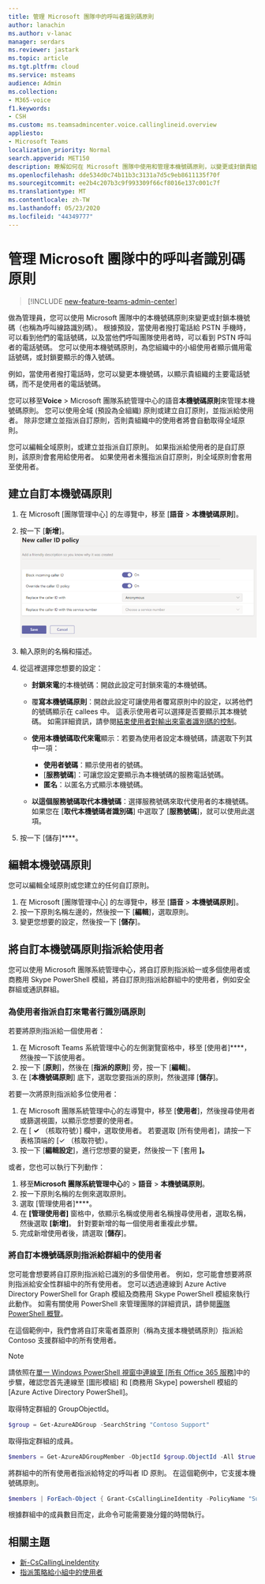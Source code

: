 ```yaml
---
title: 管理 Microsoft 團隊中的呼叫者識別碼原則
author: lanachin
ms.author: v-lanac
manager: serdars
ms.reviewer: jastark
ms.topic: article
ms.tgt.pltfrm: cloud
ms.service: msteams
audience: Admin
ms.collection:
- M365-voice
f1.keywords:
- CSH
ms.custom: ms.teamsadmincenter.voice.callinglineid.overview
appliesto:
- Microsoft Teams
localization_priority: Normal
search.appverid: MET150
description: 瞭解如何在 Microsoft 團隊中使用和管理本機號碼原則，以變更或封鎖貴組織中的小組使用者本機號碼。
ms.openlocfilehash: dde534d0c74b11b3c3131a7d5c9eb8611135f70f
ms.sourcegitcommit: ee2b4c207b3c9f993309f66cf8016e137c001c7f
ms.translationtype: MT
ms.contentlocale: zh-TW
ms.lasthandoff: 05/23/2020
ms.locfileid: "44349777"
---
```

# <a name="manage-caller-id-policies-in-microsoft-teams"></a>管理 Microsoft 團隊中的呼叫者識別碼原則

>[!INCLUDE [new-feature-teams-admin-center](includes/new-feature-teams-admin-center.md)]

做為管理員，您可以使用 Microsoft 團隊中的本機號碼原則來變更或封鎖本機號碼（也稱為呼叫線路識別碼）。 根據預設，當使用者撥打電話給 PSTN 手機時，可以看到他們的電話號碼，以及當他們呼叫團隊使用者時，可以看到 PSTN 呼叫者的電話號碼。 您可以使用本機號碼原則，為您組織中的小組使用者顯示備用電話號碼，或封鎖要顯示的傳入號碼。

例如，當使用者撥打電話時，您可以變更本機號碼，以顯示貴組織的主要電話號碼，而不是使用者的電話號碼。

您可以移至**Voice**  >  Microsoft 團隊系統管理中心的語音**本機號碼原則**來管理本機號碼原則。 您可以使用全域 (預設為全組織) 原則或建立自訂原則，並指派給使用者。 除非您建立並指派自訂原則，否則貴組織中的使用者將會自動取得全域原則。

您可以編輯全域原則，或建立並指派自訂原則。 如果指派給使用者的是自訂原則，該原則會套用給使用者。 如果使用者未獲指派自訂原則，則全域原則會套用至使用者。

## <a name="create-a-custom-caller-id-policy"></a>建立自訂本機號碼原則

1. 在 Microsoft [團隊管理中心] 的左導覽中，移至 [**語音**  >  **本機號碼原則**]。
2. 按一下 [**新增**]。 <br>
![系統管理中心 [新增本機號碼原則] 頁面的螢幕擷取畫面](media/caller-id-policies-add-policy.png)
3. 輸入原則的名稱和描述。
4. 從這裡選擇您想要的設定：

    - **封鎖來電**的本機號碼：開啟此設定可封鎖來電的本機號碼。
    - 覆**寫本機號碼原則**：開啟此設定可讓使用者覆寫原則中的設定，以將他們的號碼顯示在 callees 中。 這表示使用者可以選擇是否要顯示其本機號碼。 如需詳細資訊，請參閱[結束使用者對輸出來電者識別碼的控制](https://docs.microsoft.com/microsoftteams/how-can-caller-id-be-used-in-your-organization#end-user-control-of-outbound-caller-id)。
    - **使用本機號碼取代來電**顯示：若要為使用者設定本機號碼，請選取下列其中一項：

        - **使用者號碼**：顯示使用者的號碼。 
        - [**服務號碼**]：可讓您設定要顯示為本機號碼的服務電話號碼。
        - **匿名**：以匿名方式顯示本機號碼。

    - **以這個服務號碼取代本機號碼**：選擇服務號碼來取代使用者的本機號碼。 如果您在 [**取代本機號碼者識別碼**] 中選取了 [**服務號碼**]，就可以使用此選項。

5. 按一下 [儲存]****。

## <a name="edit-a-caller-id-policy"></a>編輯本機號碼原則

您可以編輯全域原則或您建立的任何自訂原則。 

1. 在 Microsoft [團隊管理中心] 的左導覽中，移至 [**語音**  >  **本機號碼原則**]。
2. 按一下原則名稱左邊的，然後按一下 [**編輯**]，選取原則。
3. 變更您想要的設定，然後按一下 [**儲存**]。

## <a name="assign-a-custom-caller-id-policy-to-users"></a>將自訂本機號碼原則指派給使用者

您可以使用 Microsoft 團隊系統管理中心，將自訂原則指派給一或多個使用者或商務用 Skype PowerShell 模組，將自訂原則指派給群組中的使用者，例如安全群組或通訊群組。

### <a name="assign-a-custom-caller-line-id-policy-to-users"></a>為使用者指派自訂來電者行識別碼原則

若要將原則指派給一個使用者：

1. 在 Microsoft Teams 系統管理中心的左側瀏覽窗格中，移至 [使用者]****，然後按一下該使用者。
2. 按一下 [**原則**]，然後在 [**指派的原則**] 旁，按一下 [**編輯**]。
3. 在 [**本機號碼原則**] 底下，選取您要指派的原則，然後選擇 [**儲存**]。

若要一次將原則指派給多位使用者：

1. 在 Microsoft 團隊系統管理中心的左導覽中，移至 [**使用者**]，然後搜尋使用者或篩選視圖，以顯示您想要的使用者。
2. 在 [ **&#x2713;** （核取符號）] 欄中，選取使用者。 若要選取 [所有使用者]，請按一下表格頂端的 [&#x2713; （核取符號）。
3. 按一下 [**編輯設定**]，進行您想要的變更，然後按一下 [套用 **]。**  

或者，您也可以執行下列動作：

1. 移至**Microsoft 團隊系統管理中心**的  >  **語音**  >  **本機號碼原則**。
2. 按一下原則名稱的左側來選取原則。
3. 選取 [管理使用者]****。
4. 在 **[管理使用者]** 窗格中，依顯示名稱或使用者名稱搜尋使用者，選取名稱，然後選取 **[新增]**。 針對要新增的每一個使用者重複此步驟。
5. 完成新增使用者後，請選取 [**儲存**]。

### <a name="assign-a-custom-caller-id-policy-to-users-in-a-group"></a>將自訂本機號碼原則指派給群組中的使用者

您可能會想要將自訂原則指派給已識別的多個使用者。 例如，您可能會想要將原則指派給安全性群組中的所有使用者。 您可以透過連線到 Azure Active Directory PowerShell for Graph 模組及商務用 Skype PowerShell 模組來執行此動作。 如需有關使用 PowerShell 來管理團隊的詳細資訊，請參閱[團隊 PowerShell 概覽](teams-powershell-overview.md)。

在這個範例中，我們會將自訂來電者蓋原則（稱為支援本機號碼原則）指派給 Contoso 支援群組中的所有使用者。  

> [!NOTE]
> 請依照在[單一 Windows PowerShell 視窗中連線至 [所有 Office 365 服務]](https://docs.microsoft.com/office365/enterprise/powershell/connect-to-all-office-365-services-in-a-single-windows-powershell-window)中的步驟，確認您首先連線至 [圖形模組] 和 [商務用 Skype] powershell 模組的 [Azure Active Directory PowerShell]。

取得特定群組的 GroupObjectId。
```PowerShell
$group = Get-AzureADGroup -SearchString "Contoso Support"
```
取得指定群組的成員。
```PowerShell
$members = Get-AzureADGroupMember -ObjectId $group.ObjectId -All $true | Where-Object {$_.ObjectType -eq "User"}
```
將群組中的所有使用者指派給特定的呼叫者 ID 原則。 在這個範例中，它支援本機號碼原則。
```PowerShell
$members | ForEach-Object { Grant-CsCallingLineIdentity -PolicyName "Support Caller ID Policy" -Identity $_.UserPrincipalName}
``` 
根據群組中的成員數目而定，此命令可能需要幾分鐘的時間執行。

 ## <a name="related-topics"></a>相關主題

- [新-CsCallingLineIdentity](https://docs.microsoft.com/powershell/module/skype/new-cscallinglineidentity?view=skype-ps)
- [指派策略給小組中的使用者](assign-policies.md)
